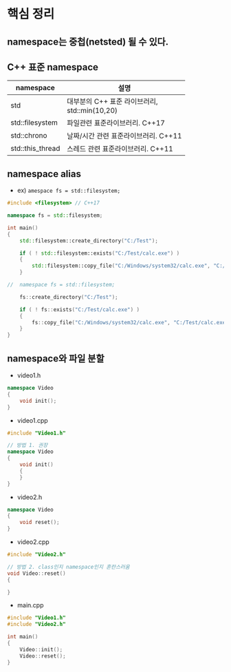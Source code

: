 <style>
r { color: Red }
o { color: Orange }
g { color: Green }
</style>


# 핵심 정리
## namespace는 중첩(netsted) 될 수 있다.
## C++ 표준 namespace

  |namespace |설명 |
  |--|--|
  |std| 대부분의 C++ 표준 라이브러리,<br>std::min(10,20) |
  |std::filesystem| 파일관련 표준라이브러리.  C++17 |
  |std::chrono| 날짜/시간 관련 표준라이브러리. C++11|
  |std::this_thread| 스레드 관련 표준라이브러리. C++11|

## namespace alias
- ex) `amespace fs = std::filesystem;`
```c++
#include <filesystem> // C++17

namespace fs = std::filesystem;

int main()
{
	std::filesystem::create_directory("C:/Test");

	if ( ! std::filesystem::exists("C:/Test/calc.exe") )
	{
		std::filesystem::copy_file("C:/Windows/system32/calc.exe", "C:/Test/calc.exe");
	}

//	namespace fs = std::filesystem;

	fs::create_directory("C:/Test");

	if ( ! fs::exists("C:/Test/calc.exe") )
	{
		fs::copy_file("C:/Windows/system32/calc.exe", "C:/Test/calc.exe");
	}
}
```

## namespace와 파일 분할
- video1.h
```c++
namespace Video
{
	void init();
}
```
- video1.cpp
```c++
#include "Video1.h"

// 방법 1. 권장 
namespace Video
{
	void init()
	{		
	}
}
```
- video2.h
```c++
namespace Video
{
	void reset();
}
```
- video2.cpp
```c++
#include "Video2.h"

// 방법 2. class인지 namespace인지 혼란스러움
void Video::reset()
{

}
```
- main.cpp
```c++
#include "Video1.h"
#include "Video2.h"

int main()
{
	Video::init();
	Video::reset();
}
```